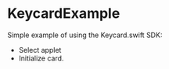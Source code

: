 # KeycardExample

Simple example of using the Keycard.swift SDK:

- Select applet
- Initialize card.
